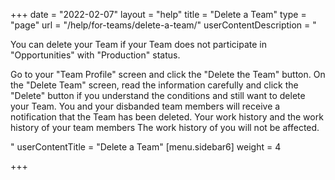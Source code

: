 +++
date = "2022-02-07"
layout = "help"
title = "Delete a Team"
type = "page"
url = "/help/for-teams/delete-a-team/"
userContentDescription = "<p>You can delete your Team if your Team does not participate in \"Opportunities\" with \"Production\" status.</p><p>Go to your \"Team Profile\" screen and click the \"Delete the Team\" button. On the \"Delete Team\" screen, read the information carefully and click the \"Delete\" button if you understand the conditions and still want to delete your Team. You and your disbanded team members will receive a notification that the Team has been deleted. Your work history and the work history of your team members The work history of you will not be affected.</p>"
userContentTitle = "Delete a Team"
[menu.sidebar6]
weight = 4

+++

